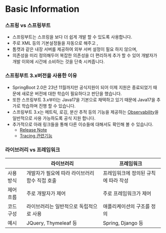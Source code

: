 # Basic Information

### 스프링 vs 스프링부트

* 스프링부트는 스프링을 보다 더 쉽게 개발 할 수 있도록 사용합니다.
* 주로 XML 등의 기본설정들을 자동으로 해주고 ,
* 톰캣과 같은 내장 서버를 제공하여 외부 서버 설정이 필요 하지 않으며,
* 의존성을 미리 정의해두어 복잡한 의존성을 더 편리하게 추가 할 수 있어 개발자가 개발 이외에 시간에 소비하는 것을 단축 시켜줍니다.



### 스프링부트 3.x버전을 사용한 이유

* SpringBoot 2.0은 23년 11월까지만 공식지원이 되어 이제 지원은 종료되었기 때문에 새로운 버전에 대한 학습이 필요하다고 판단을 했습니다.
* 또한 스프링부트 3.x부터는 Java17을 기본으로 채택하고 있기 때문에 Java17을 추가로 학습하며 진행 할 수 있습니다.
* 스프링부트 3.x는 메트릭, 로깅, 분산 추적 등의 기능을 제공하는 [Observability](https://spring.io/blog/2022/10/12/observability-with-spring-boot-3)을 일반적으로 사용 가능하도록 공식 지원 합니다.
* 추가적으로 아래 링크들을 통해 다른 이슈들에 대해서도 확인해 볼 수 있습니다.&#x20;
  * [Release Note](https://github.com/spring-projects/spring-boot/wiki/Spring-Boot-3.0-Release-Notes)
  * [Tracing 관련기능](https://docs.spring.io/spring-boot/docs/current/reference/htmlsingle/#actuator.micrometer-tracing)



### 라이브러리 vs 프레임워크



|       | 라이브러리                      | 프레임워크                |
| ----- | -------------------------- | -------------------- |
| 사용 방식 | 개발자가 필요에 따라 라이브러리 함수 직접 호출 | 프레임워크에 정의된 규칙에 따라 작성 |
| 제어 흐름 | 주로 개발자가 제어                 | 주로 프레임워크가 제어         |
| 코드 구성 | 라이브러리는 일반적으로 독립적으로 사용      | 애플리케이션의 구조를 정의       |
| 예시    | JQuery, Thymeleaf 등        | Spring, Django 등     |
